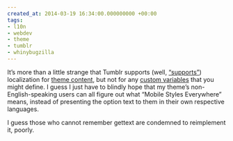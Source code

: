 ```yaml
---
created_at: 2014-03-19 16:34:00.000000000 +00:00
tags:
- l10n
- webdev
- theme
- tumblr
- whinybugzilla
---
```


It’s more than a little strange that Tumblr supports (well,
[“supports”](http://blog.room208.org/post/17756259414)) localization for
[theme content](http://www.tumblr.com/docs/en/localizing_themes), but
not for any [custom
variables](http://www.tumblr.com/docs/en/custom_themes#appearance-options)
that you might define. I guess I just have to blindly hope that my
theme’s non-English-speaking users can all figure out what “Mobile
Styles Everywhere” means, instead of presenting the option text to them
in their own respective languages.

I guess those who cannot remember gettext are condemned to reimplement
it, poorly.
